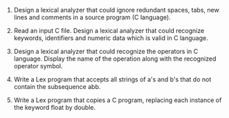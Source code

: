 1.	Design a lexical analyzer that could ignore redundant spaces, tabs, new lines and comments in a source program (C language).

2.  Read an input C file. Design a lexical analyzer that could recognize keywords, identifiers and numeric data which is valid in C language.

3.	Design a lexical analyzer that could recognize the operators in C language. Display the name of the operation along with the recognized operator symbol.

4.	Write a Lex program that accepts all strings of a's and b's that do not contain the subsequence abb.

5.	Write a Lex program that copies a C program, replacing each instance of the keyword float by double.
